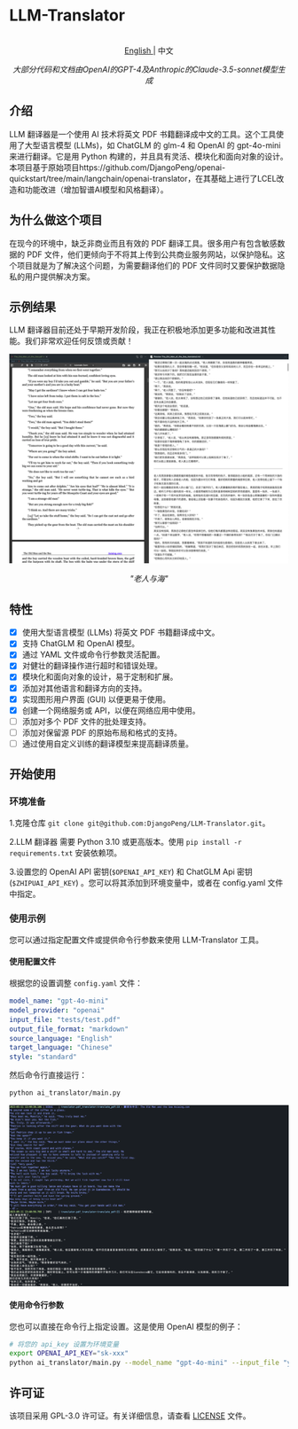 # LLM-Translator

<p align="center">
    <br> <a href="README.md"> English </a> | 中文
</p>
<p align="center">
    <em>大部分代码和文档由OpenAI的GPT-4及Anthropic的Claude-3.5-sonnet模型生成</em>
</p>

## 介绍

LLM 翻译器是一个使用 AI 技术将英文 PDF 书籍翻译成中文的工具。这个工具使用了大型语言模型 (LLMs)，如 ChatGLM 的 glm-4 和 OpenAI 的 gpt-4o-mini 来进行翻译。它是用 Python 构建的，并且具有灵活、模块化和面向对象的设计。本项目基于原始项目https://github.com/DjangoPeng/openai-quickstart/tree/main/langchain/openai-translator，在其基础上进行了LCEL改造和功能改进（增加智谱AI模型和风格翻译）。

## 为什么做这个项目

在现今的环境中，缺乏非商业而且有效的 PDF 翻译工具。很多用户有包含敏感数据的 PDF 文件，他们更倾向于不将其上传到公共商业服务网站，以保护隐私。这个项目就是为了解决这个问题，为需要翻译他们的 PDF 文件同时又要保护数据隐私的用户提供解决方案。

## 示例结果

LLM 翻译器目前还处于早期开发阶段，我正在积极地添加更多功能和改进其性能。我们非常欢迎任何反馈或贡献！

![The_Old_Man_of_the_Sea](images/sample_image_0.png)

<p align="center">
    <em>"老人与海"</em>
</p>

## 特性

- [x] 使用大型语言模型 (LLMs) 将英文 PDF 书籍翻译成中文。
- [x] 支持 ChatGLM 和 OpenAI 模型。
- [x] 通过 YAML 文件或命令行参数灵活配置。
- [x] 对健壮的翻译操作进行超时和错误处理。
- [x] 模块化和面向对象的设计，易于定制和扩展。
- [x] 添加对其他语言和翻译方向的支持。
- [x] 实现图形用户界面 (GUI) 以便更易于使用。
- [x] 创建一个网络服务或 API，以便在网络应用中使用。
- [ ] 添加对多个 PDF 文件的批处理支持。
- [ ] 添加对保留源 PDF 的原始布局和格式的支持。
- [ ] 通过使用自定义训练的翻译模型来提高翻译质量。

## 开始使用

### 环境准备

1.克隆仓库 `git clone git@github.com:DjangoPeng/LLM-Translator.git`。

2.LLM 翻译器 需要 Python 3.10 或更高版本。使用 `pip install -r requirements.txt` 安装依赖项。

3.设置您的 OpenAI API 密钥(`$OPENAI_API_KEY`) 和 ChatGLM Api 密钥(`$ZHIPUAI_API_KEY`) 。您可以将其添加到环境变量中，或者在 config.yaml 文件中指定。

### 使用示例

您可以通过指定配置文件或提供命令行参数来使用 LLM-Translator 工具。

#### 使用配置文件

根据您的设置调整 `config.yaml` 文件：

```yaml
model_name: "gpt-4o-mini"
model_provider: "openai"
input_file: "tests/test.pdf"
output_file_format: "markdown"
source_language: "English"
target_language: "Chinese"
style: "standard"
```

然后命令行直接运行：

```bash
python ai_translator/main.py
```

![sample_out](images/sample_image_1.png)

#### 使用命令行参数

您也可以直接在命令行上指定设置。这是使用 OpenAI 模型的例子：

```bash
# 将您的 api_key 设置为环境变量
export OPENAI_API_KEY="sk-xxx"
python ai_translator/main.py --model_name "gpt-4o-mini" --input_file "your_input.pdf" --output_file_format "markdown" --source_language "English" --target_language "Chinese"
```

## 许可证

该项目采用 GPL-3.0 许可证。有关详细信息，请查看 [LICENSE](LICENSE) 文件。

